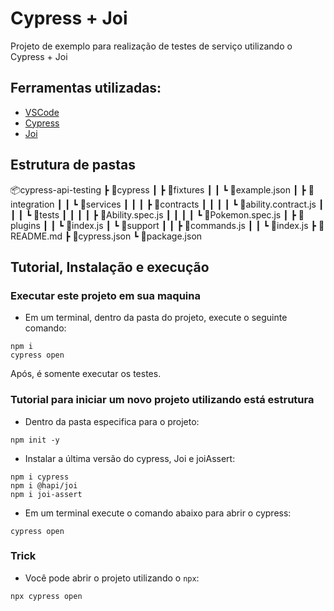 # Cypress + Joi

Projeto de exemplo para realização de testes de serviço utilizando o Cypress + Joi

## Ferramentas utilizadas:
- [VSCode](https://code.visualstudio.com/ "VSCode")
- [Cypress](https://www.npmjs.com/package/cypress "Cypress")
- [Joi](https://www.npmjs.com/package/@hapi/joi "Joi")

## Estrutura de pastas

📦cypress-api-testing
 ┣ 📂cypress
 ┃ ┣ 📂fixtures
 ┃ ┃ ┗ 📜example.json
 ┃ ┣ 📂integration
 ┃ ┃ ┗ 📂services
 ┃ ┃ ┃ ┣ 📂contracts
 ┃ ┃ ┃ ┃ ┗ 📜ability.contract.js
 ┃ ┃ ┃ ┗ 📂tests
 ┃ ┃ ┃ ┃ ┣ 📜Ability.spec.js
 ┃ ┃ ┃ ┃ ┗ 📜Pokemon.spec.js
 ┃ ┣ 📂plugins
 ┃ ┃ ┗ 📜index.js
 ┃ ┗ 📂support
 ┃ ┃ ┣ 📜commands.js
 ┃ ┃ ┗ 📜index.js
 ┣ 📜README.md
 ┣ 📜cypress.json
 ┗ 📜package.json

## Tutorial, Instalação e execução

### Executar este projeto em sua maquina

* Em um terminal, dentro da pasta do projeto, execute o seguinte comando:
```
npm i
cypress open
```

Após, é somente executar os testes.

### Tutorial para iniciar um novo projeto utilizando está estrutura

* Dentro da pasta especifica para o projeto:
```
npm init -y
```

* Instalar a última versão do cypress, Joi e joiAssert:
```
npm i cypress
npm i @hapi/joi
npm i joi-assert
```

* Em um terminal execute o comando abaixo para abrir o cypress:
```
cypress open 
```

### Trick

* Você pode abrir o projeto utilizando o `npx`:
```
npx cypress open
```